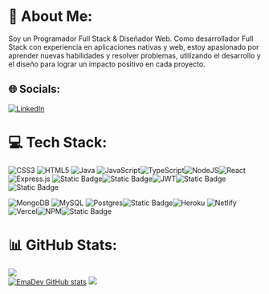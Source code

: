 # 💫 About Me:
Soy un Programador Full Stack & Diseñador Web.
Como desarrollador Full Stack con experiencia en aplicaciones nativas y web, estoy apasionado por aprender nuevas habilidades y resolver problemas, utilizando el desarrollo y el diseño para lograr un impacto positivo en cada proyecto.

## 🌐 Socials:
[![LinkedIn](https://img.shields.io/badge/LinkedIn-%230077B5.svg?logo=linkedin&logoColor=white)]([https://linkedin.com/in/matias-basilotta](https://www.linkedin.com/in/emanuel-cisterna/)) 

# 💻 Tech Stack:
![CSS3](https://img.shields.io/badge/css3-%231572B6.svg?style=flat&logo=css3&logoColor=white) ![HTML5](https://img.shields.io/badge/html5-%23E34F26.svg?style=flat&logo=html5&logoColor=white) ![Java](https://img.shields.io/badge/java-%23ED8B00.svg?style=flat&logo=java&logoColor=white) ![JavaScript](https://img.shields.io/badge/javascript-%23323330.svg?style=flat&logo=javascript&logoColor=%23F7DF1E)![TypeScript](https://img.shields.io/badge/typescript-%23007ACC.svg?style=flat&logo=typescript&logoColor=white)![NodeJS](https://img.shields.io/badge/node.js-6DA55F?style=flat&logo=node.js&logoColor=white)![React](https://img.shields.io/badge/react-%2320232a.svg?style=flat&logo=react&logoColor=%2361DAFB)![Express.js](https://img.shields.io/badge/express.js-%23404d59.svg?style=flat&logo=express&logoColor=%2361DAFB) ![Static Badge](https://img.shields.io/badge/Next.js-black?logo=next.js)![Static Badge](https://img.shields.io/badge/PWA-blue?logo=pwa)![JWT](https://img.shields.io/badge/JWT-black?style=flat&logo=JSON%20web%20tokens)![Static Badge](https://img.shields.io/badge/Styled--Components-white?logo=styled%20components)![Static Badge](https://img.shields.io/badge/Tailwind%20Css-blue?logo=tailwind%20css)

![MongoDB](https://img.shields.io/badge/MongoDB-%234ea94b.svg?style=flat&logo=mongodb&logoColor=white) ![MySQL](https://img.shields.io/badge/mysql-%2300f.svg?style=flat&logo=mysql&logoColor=white) ![Postgres](https://img.shields.io/badge/postgres-%23316192.svg?style=flat&logo=postgresql&logoColor=white)![Static Badge](https://img.shields.io/badge/firebase-white?logo=firebase)![Heroku](https://img.shields.io/badge/heroku-%23430098.svg?style=flat&logo=heroku&logoColor=white) ![Netlify](https://img.shields.io/badge/netlify-%23000000.svg?style=flat&logo=netlify&logoColor=#00C7B7) ![Vercel](https://img.shields.io/badge/vercel-%23000000.svg?style=flat&logo=vercel&logoColor=white)![NPM](https://img.shields.io/badge/NPM-%23000000.svg?style=flat&logo=npm&logoColor=white)![Static Badge](https://img.shields.io/badge/Git-white?logo=git)

# 📊 GitHub Stats:
![](https://github-readme-stats.vercel.app/api/top-langs/?username=matias4633&theme=vision-friendly-dark&hide_border=false&include_all_commits=true&count_private=true&layout=compact)</br>
[![EmaDev GitHub stats](https://github-readme-stats.vercel.app/api?username=EmaDev)](https://github.com/anuraghazra/github-readme-stats)
![](https://github-readme-streak-stats.herokuapp.com/?user=EmaDev&theme=vision-friendly-dark&hide_border=false)


